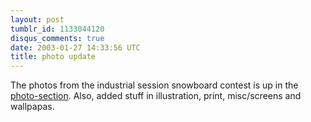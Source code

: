 ```yaml
---
layout: post
tumblr_id: 1133044120
disqus_comments: true
date: 2003-01-27 14:33:56 UTC
title: photo update
---
```


The photos from the industrial session snowboard contest is up in the <a href="http://rasmusandersson.se/rp13/photo.asp?v=photos/action/030118_-_Snowboard_-_Ind_session/" target="_blank">photo-section</a>. Also, added stuff in illustration, print, misc/screens and wallpapas.
